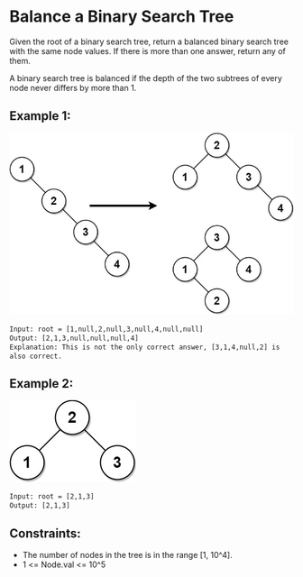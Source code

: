 # Balance a Binary Search Tree

Given the root of a binary search tree, return a balanced binary search tree with the same node values. If there is more than one answer, return any of them.

A binary search tree is balanced if the depth of the two subtrees of every node never differs by more than 1.

## Example 1:

![Example 1](./images/ex1.png)

```
Input: root = [1,null,2,null,3,null,4,null,null]
Output: [2,1,3,null,null,null,4]
Explanation: This is not the only correct answer, [3,1,4,null,2] is also correct.
```

## Example 2:

![Example 2](./images/ex2.png)

```
Input: root = [2,1,3]
Output: [2,1,3]
```

## Constraints:

- The number of nodes in the tree is in the range [1, 10^4].
- 1 <= Node.val <= 10^5
